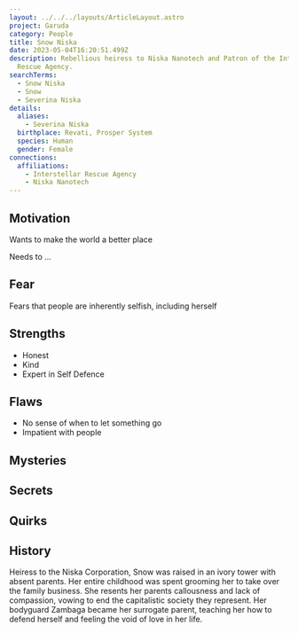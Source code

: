 ```yaml
---
layout: ../../../layouts/ArticleLayout.astro
project: Garuda
category: People
title: Snow Niska
date: 2023-05-04T16:20:51.499Z
description: Rebellious heiress to Niska Nanotech and Patron of the Interstellar
  Rescue Agency.
searchTerms:
  - Snow Niska
  - Snow
  - Severina Niska
details:
  aliases:
    - Severina Niska
  birthplace: Revati, Prosper System
  species: Human
  gender: Female
connections:
  affiliations:
    - Interstellar Rescue Agency
    - Niska Nanotech
---
```

## Motivation

Wants to make the world a better place

Needs to …

## Fear

Fears that people are inherently selfish, including herself

## Strengths

* Honest
* Kind
* Expert in Self Defence

## Flaws

* No sense of when to let something go
* Impatient with people

## Mysteries

## Secrets

## Quirks

## History

Heiress to the Niska Corporation, Snow was raised in an ivory tower with absent parents. Her entire childhood was spent grooming her to take over the family business. She resents her parents callousness and lack of compassion, vowing to end the capitalistic society they represent. Her bodyguard Zambaga became her surrogate parent, teaching her how to defend herself and feeling the void of love in her life.